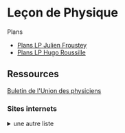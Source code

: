 <h1> Leçon de Physique </h1>

Plans

- [Plans LP Julien Froustey](Plans_JF_2019.pdf) 
- [Plans LP Hugo Roussille](plans_lecon_physique.pdf) 

<h2> Ressources </h2>

[Buletin de l'Union des physiciens](BUP.md) 

<h3> Sites internets </h3>


<details>
  <summary>
    une autre liste
  </summary>
    - site 1 <br>
    - site 2 <br>
    - site 3 <br>
</details>


